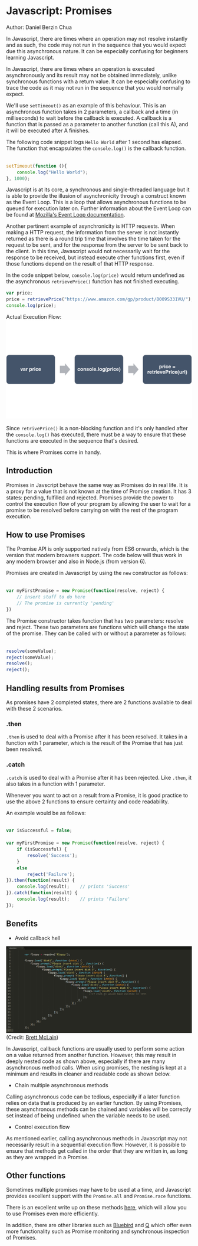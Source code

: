 # Javascript: Promises

Author: Daniel Berzin Chua

In Javascript, there are times where an operation may not resolve instantly and as such, the code may not run in the sequence that you would expect due this asynchronous nature. It can be especially confusing for beginners learning Javascript.

In Javascript, there are times where an operation is executed asynchronously and its result may not be obtained immediately, unlike synchronous functions with a return value. It can be especially confusing to trace the code as it may not run in the sequence that you would normally expect.

We'll use `setTimeout()` as an example of this behaviour. This is an asynchronous function takes in 2 parameters, a callback and a time (in milliseconds) to wait before the callback is executed. A callback is a function that is passed as a parameter to another function (call this A), and it will be executed after A finishes. 

The following code snippet logs `Hello World` after 1 second has elapsed. The function that encapsulates the `console.log()` is the callback function.

```javascript

setTimeout(function (){
	console.log("Hello World");
}, 1000);

```

Javascript is at its core, a synchronous and single-threaded language but it is able to provide the illusion of asynchronicity through a construct known as the Event Loop. This is a loop that allows asynchronous functions to be queued for execution later on. Further information about the Event Loop can be found at [Mozilla's Event Loop documentation](https://developer.mozilla.org/en-US/docs/Web/JavaScript/EventLoop).

Another pertinent example of asynchronicity is HTTP requests. When making a HTTP request, the information from the server is not instantly returned as there is a round trip time that involves the time taken for the request to be sent, and for the response from the server to be sent back to the client. In this time, Javascript would not necessarily wait for the response to be received, but instead execute other functions first, even if those functions depend on the result of that HTTP response.

In the code snippet below, `console.log(price)` would return undefined as the asynchronous `retrievePrice()` function has not finished executing.

```javascript
var price;
price = retrievePrice("https://www.amazon.com/gp/product/B009S331VU/");
console.log(price);

```

Actual Execution Flow:
![Image](asyncRequestSequence.png)

Since `retrivePrice()` is a non-blocking function and it's only handled after the `console.log()` has executed, there must be a way to ensure that these functions are executed in the sequence that's desired.

This is where Promises come in handy.


## Introduction
Promises in Javscript behave the same way as Promises do in real life. It is a proxy for a value that is not known at the time of Promise creation. It has 3 states: pending, fulfilled and rejected. Promises provide the power to control the execution flow of your program by allowing the user to wait for a promise to be resolved before carrying on with the rest of the program execution.

## How to use Promises

The Promise API is only supported natively from ES6 onwards, which is the version that modern browsers support. The code below will thus work in any modern browser and also in Node.js (from version 6). 


Promises are created in Javascript by using the `new` constructor as follows:

```javascript

var myFirstPromise = new Promise(function(resolve, reject) {
    // insert stuff to do here
    // The promise is currently 'pending'
})

```

The Promise constructor takes function that has two parameters: resolve and reject. These two parameters are functions which will change the state of the promise. They can be called with or without a parameter as follows:

```javascript

resolve(someValue);
reject(someValue);
resolve();
reject();

```

## Handling results from Promises

As promises have 2 completed states, there are 2 functions available to deal with these 2 scenarios. 

### .then

`.then` is used to deal with a Promise after it has been resolved. It takes in a function with 1 parameter, which is the result of the Promise that has just been resolved.

### .catch

`.catch` is used to deal with a Promise after it has been rejected. Like `.then`, it also takes in a function with 1 parameter.

Whenever you want to act on a result from a Promise, it is good practice to use the above 2 functions to ensure certainty and code readability.

An example would be as follows:

```javascript

var isSuccessful = false;

var myFirstPromise = new Promise(function(resolve, reject) {
    if (isSuccessful) {
        resolve('Success');
    }
    else
        reject('Failure');
}).then(function(result) {
    console.log(result);    // prints 'Success'
}).catch(function(result) {
    console.log(result);    // prints 'Failure'
});

```

## Benefits

- Avoid callback hell

![Callback Hell](callbackhell.png)
(Credit: [Brett McLain](http://blog.mclain.ca/))

In Javascript, callback functions are usually used to perform some action on a value returned from another function. However, this may result in deeply nested code as shown above, especially if there are many asynchronous method calls. When using promises, the nesting is kept at a minimum and results in cleaner and readable code as shown below. 

- Chain multiple asynchronous methods

Calling asynchronous code can be tedious, especially if a later function relies on data that is produced by an earlier function. By using Promises, these asynchronous methods can be chained and variables will be correctly set instead of being undefined when the variable needs to be used.

- Control execution flow

As mentioned earlier, calling asynchronous methods in Javascript may not necessarily result in a sequential execution flow. However, it is possible to ensure that methods get called in the order that they are written in, as long as they are wrapped in a Promise.

## Other functions

Sometimes multiple promises may have to be used at a time, and Javascript provides excellent support with the `Promise.all` and `Promise.race` functions.

There is an excellent write up on these methods [here](https://davidwalsh.name/promises), which will allow you to use Promises even more efficiently.

In addition, there are other libraries such as [Bluebird](http://bluebirdjs.com/docs/getting-started.html) and [Q](https://github.com/kriskowal/q) which offer even more functionality such as Promise monitoring and synchronous inspection of Promises.